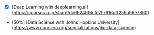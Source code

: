 - [X] [Deep Learning with deeplearning.ai] (https://coursera.org/share/dc66249f6cfe797916dff259a96e7860)
- [50%] [Data Science with Johns Hopkins University] (https://www.coursera.org/specializations/jhu-data-science)
